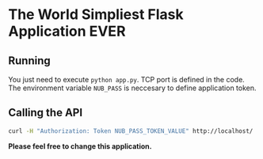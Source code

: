 # The World Simpliest Flask Application EVER

## Running

You just need to execute `python app.py`. TCP port is defined in the code. The environment variable `NUB_PASS` is neccesary to define application token.

## Calling the API

```bash
curl -H "Authorization: Token NUB_PASS_TOKEN_VALUE" http://localhost/
```

**Please feel free to change this application.**
